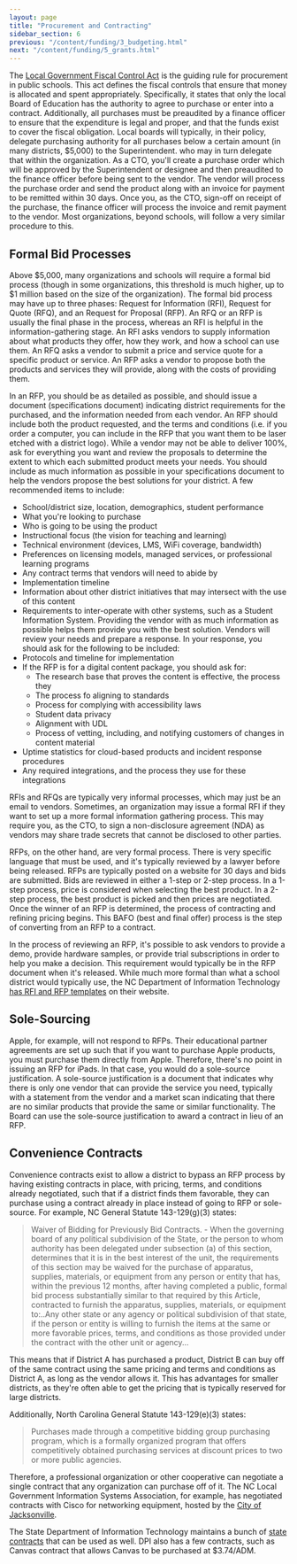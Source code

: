```yaml
---
layout: page
title: "Procurement and Contracting"
sidebar_section: 6
previous: "/content/funding/3_budgeting.html"
next: "/content/funding/5_grants.html"
---
```

The [Local Government Fiscal Control Act][1] is the guiding rule for procurement in public schools. This act defines the fiscal controls that ensure that money is allocated and spent appropriately. Specifically, it states that only the local Board of Education has the authority to agree to purchase or enter into a contract. Additionally, all purchases must be preaudited by a finance officer to ensure that the expenditure is legal and proper, and that the funds exist to cover the fiscal obligation. Local boards will typically, in their policy, delegate purchasing authority for all purchases below a certain amount (in many districts, $5,000) to the Superintendent. who may in turn delegate that within the organization. As a CTO, you'll create a purchase order which will be approved by the Superintendent or designee and then preaudited to the finance officer before being sent to the vendor. The vendor will process the purchase order and send the product along with an invoice for payment to be remitted within 30 days. Once you, as the CTO, sign-off on receipt of the purchase, the finance officer will process the invoice and remit payment to the vendor. Most organizations, beyond schools, will follow a very similar procedure to this.

## Formal Bid Processes
Above $5,000, many organizations and schools will require a formal bid process (though in some organizations, this threshold is much higher, up to $1 million based on the size of the organization). The formal bid process may have up to three phases: Request for Information (RFI), Request
for Quote (RFQ), and an Request for Proposal (RFP). An RFQ or an RFP is usually the final phase in the process, whereas an RFI is helpful in the information-gathering stage. An RFI asks vendors to supply information about what products they offer, how they work, and how a school can use them. An RFQ asks a vendor to submit a price and service quote for a specific product or service. An RFP asks a vendor to propose both the products and services they will provide, along with the costs of providing them.

In an RFP, you should be as detailed as possible, and should issue a document (specifications document) indicating district requirements for the purchased, and the information needed from each vendor. An RFP should include both the product requested, and the terms and conditions (i.e. if you order a computer, you can include in the RFP that you want them to be laser etched with a district logo). While a vendor may not be able to deliver 100%, ask for everything you want and review the proposals to determine the extent to which each submitted product meets your needs. You should include as much information as possible in your specifications document to help the vendors propose the best solutions for your district. A few recommended items to include:
* School/district size, location, demographics, student performance
* What you're looking to purchase
* Who is going to be using the product
*  Instructional focus (the vision for teaching and learning)
*  Technical environment (devices, LMS, WiFi coverage, bandwidth)
*  Preferences on licensing models, managed services, or professional learning programs
*  Any contract terms that vendors will need to abide by 
* Implementation timeline
* Information about other district initiatives that may intersect with the use of this content
* Requirements to inter-operate with other systems, such as a Student Information System.
Providing the vendor with as much information as possible helps them provide you with the best solution. Vendors will review your needs and prepare a response. In your response, you should ask for the following to be included:
* Protocols and timeline for implementation
* If the RFP is for a digital content package, you should ask for:
	* The research base that proves the content is effective, the process they 
	* The process fo aligning to standards
	* Process for complying with accessibility laws
	* Student data privacy
	* Alignment with UDL
	* Process of vetting, including, and notifying customers of changes in content material
* Uptime statistics for cloud-based products and incident response procedures
* Any required integrations, and the process they use for these integrations

RFIs and RFQs are typically very informal processes, which may just be an email to vendors. Sometimes, an organization may issue a formal RFI if they want to set up a more formal information gathering process. This may require you, as the CTO, to sign a non-disclosure agreement (NDA) as vendors may share trade secrets that cannot be disclosed to other parties. 

RFPs, on the other hand, are very formal process. There is very specific language that must be used, and it's typically reviewed by a lawyer before being released. RFPs are typically posted on a website for 30 days and bids are submitted. Bids are reviewed in either a 1-step or 2-step process. In a 1-step process, price is considered when selecting the best product. In a 2-step process, the best product is picked and then prices are negotiated. Once the winner of an RFP is determined, the process of contracting and refining pricing begins. This BAFO (best and final offer) process is the step of converting from an RFP to a contract.

In the process of reviewing an RFP, it's possible to ask vendors to provide a demo, provide hardware samples, or provide trial subscriptions in order to help you make a decision. This requirement would typically be in the RFP document when it's released. While much more formal than what a school district would typically use, the NC Department of Information Technology [has RFI and RFP templates][2] on their website.

## Sole-Sourcing
Apple, for example, will not respond to RFPs. Their educational partner agreements are set up such that if you want to purchase Apple products, you must purchase them directly from Apple. Therefore, there's no point in issuing an RFP for iPads. In that case, you would do a sole-source justification. A sole-source justification is a document that indicates why there is only one vendor that can provide the service you need, typically with a statement from the vendor and a market scan indicating that there are no similar products that provide the same or similar functionality. The Board can use the sole-source justification to award a contract in lieu of an RFP.

## Convenience Contracts
Convenience contracts exist to allow a district to bypass an RFP process by having existing contracts in place, with pricing, terms, and conditions already negotiated, such that if a district finds them favorable, they can purchase using a contract already in place instead of going to RFP or sole-source. For example, NC General Statute 143-129(g)(3) states:
> Waiver of Bidding for Previously Bid Contracts. - When the governing board of any political subdivision of the State, or the person to whom authority has been delegated under subsection (a) of this section, determines that it is in the best interest of the unit, the requirements of this section may be waived for the purchase of apparatus, supplies, materials, or equipment from any person or entity that has, within the previous 12 months, after having completed a public, formal bid process substantially similar to that required by this Article, contracted to furnish the apparatus, supplies, materials, or equipment to:..Any other state or any agency or political subdivision of that state, if the person or entity is willing to furnish the items at the same or more favorable prices, terms, and conditions as those provided under the contract with the other unit or agency...

This means that if District A has purchased a product, District B can buy off of the same contract using the same pricing and terms and conditions as District A, as long as the vendor allows it. This has advantages for smaller districts, as they're often able to get the pricing that is typically reserved for large districts.

Additionally, North Carolina General Statute 143-129(e)(3) states:
> Purchases made through a competitive bidding group purchasing program, which is a formally organized program that offers competitively obtained purchasing services at discount prices to two or more public agencies.

Therefore, a professional organization or other cooperative can negotiate a single contract that any organization can purchase off of it. The NC Local Government Information Systems Association, for example, has negotiated contracts with Cisco for networking equipment, hosted by the [City of Jacksonville][3]. 

The State Department of Information Technology maintains a bunch of [state contracts][4] that can be used as well. DPI also has a few contracts, such as Canvas contract that allows Canvas to be purchased at $3.74/ADM.

[1]:	https://www.ncleg.net/EnactedLegislation/Statutes/HTML/BySection/Chapter_159/GS_159-28.html
[2]:	https://it.nc.gov/resources/statewide-it-procurement/it-procurement-forms-templates
[3]:	https://jacksonvillenc.gov/493/Cisco-Contract
[4]:	https://it.nc.gov/resources/it-strategic-sourcing/statewide-it-contracts